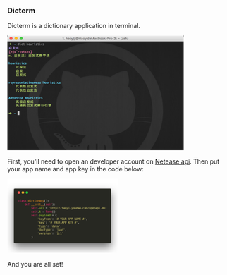 ### Dicterm

Dicterm is a dictionary application in terminal.

<img src="./img/dicterm_demo.png" alt="drawing" width="400"/>

First, you'll need to open an developer account on [Netease api](http://fanyi.youdao.com/openapi?path=data-mode). Then put your app name and app key in the code below:

<img src="./img/app_key.png" alt="drawing" width="250"/>

And you are all set!
